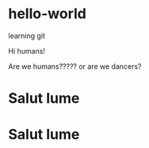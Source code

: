# hello-world
learning git

Hi humans!

Are we humans????? or are we dancers?

<html>
<body>
  <h1> Salut lume </h1>
  <h1> Salut lume </h1>
</body>
</html>
